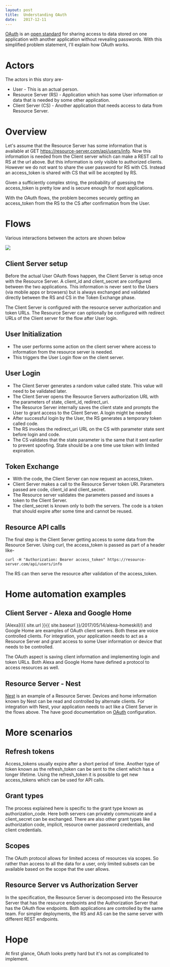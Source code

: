 ```yaml
---
layout: post
title:  Understanding OAuth
date:   2017-12-11
---
```


[OAuth](https://en.wikipedia.org/wiki/OAuth) is an [open standard](https://tools.ietf.org/html/rfc6749) for sharing access to data stored on one application with another application without revealing passwords. With this simplified problem statement, I'll explain how OAuth works.

# Actors

The actors in this story are-

* User - This is an actual person.
* Resource Server (RS) - Application which has some User information or data that is needed by some other application.
* Client Server (CS) - Another application that needs access to data from Resource Server.

# Overview

Let's assume that the Resource Server has some information that is available at GET https://resource-server.com/api/users/info. Now this information is needed from the Client server which can make a REST call to RS at the url above. But this information is only visible to authorized clients. However we do not want to share the user password for RS with CS. Instead an access_token is shared with CS that will be accepted by RS.

Given a sufficiently complex string, the probability of guessing the access_token is pretty low and is secure enough for most applications.

With the OAuth flows, the problem becomes securely getting an access_token from the RS to the CS after confirmation from the User.

# Flows

Various interactions between the actors are shown below

<!--
"User"->"Client Server": Action

par User Login
  "Client Server"->"Client Server": "Generate state"
  User->"Resource Server": /login info with client state and id
  "Resource Server"->"Client Server": /redirect_uri with Code
end

par Token Exchange
  "Client Server" ->"Resource Server": /token send code, client_id, client_secret
  "Resource Server"->"Client Server": Token response
end

par Resource API calls
  "Client Server"->"Resource Server": /api with access_token header
  "Resource Server->"Client Server" : Resource response
end
-->

<img src="{{ site.url }}{{ site.baseurl }}/imgs/oauth.png" />

## Client Server setup

Before the actual User OAuth flows happen, the Client Server is setup once with the Resource Server. A client_id and client_secret are configured between the two applications. This information is never sent to the Users (via mobile apps or browsers) but is always exchanged and validated directly between the RS and CS in the Token Exchange phase.

The Client Server is configured with the resource server authorization and token URLs.
The Resource Server can optionally be configured with redirect URLs of the Client server for the flow after User login.

## User Initialization

* The user performs some action on the client server where access to information from the resource server is needed.
* This triggers the User Login flow on the client server.

## User Login

* The Client Server generates a random value called state. This value will need to be validated later.
* The Client Server opens the Resource Servers authorization URL with the parameters of state, client_id, redirect_uri.
* The Resource Server internally saves the client state and prompts the User to grant access to the Client Server. A login might be needed
* After successful login by the User, the RS generates a temporary token called code. 
* The RS invokes the redirect_uri URL on the CS with parameter state sent before login and code.
* The CS validates that the state parameter is the same that it sent earlier to prevent spoofing. State should be a one time use token with limited expiration.

## Token Exchange

* With the code, the Client Server can now request an access_token.
* Client Server makes a call to the Resource Server token URI. Parameters passed are code, client_id and client_secret.
* The Resource server validates the parameters passed and issues a token to the Client Server.
* The client_secret is known only to both the servers. The code is a token that should expire after some time and cannot be reused.

## Resource API calls

The final step is the Client Server getting access to some data from the Resource Server. Using curl, the access_token is passed as part of a header like-

`curl -H "Authorization: Bearer access_token" https://resource-server.com/api/users/info`

The RS can then serve the resource after validation of the access_token.

# Home automation examples

## Client Server - Alexa and Google Home

[Alexa]({{ site.url }}{{ site.baseurl }}/2017/05/14/alexa-homeskill/) and Google Home are examples of OAuth client servers. Both these are voice controlled clients. For integration, your application needs to act as a Resource Server and grant access to some User information or device that needs to be controlled.

The OAuth aspect is saving client information and implementing login and token URLs. Both Alexa and Google Home have defined a protocol to access resources as well.

## Resource Server - Nest

[Nest](https://developers.nest.com/documentation/cloud/architecture-overview) is an example of a Resource Server. Devices and home information known by Nest can be read and controlled by alternate clients. For integration with Nest, your application needs to act like a Client Server in the flows above. The have good documentation on [OAuth](https://developers.nest.com/documentation/cloud/authorization-overview) configuration.

# More scenarios

## Refresh tokens

Access_tokens usually expire after a short period of time. Another type of token known as the refresh_token can be sent to the client which has a longer lifetime. Using the refresh_token it is possible to get new access_tokens which can be used for API calls.

## Grant types

The process explained here is specific to the grant type known as authorization_code. Here both servers can privately communicate and a client_secret can be exchanged. There are also other grant types like authorization code, implicit, resource owner password
   credentials, and client credentials.

## Scopes

The OAuth protocol allows for limited access of resources via scopes. So rather than access to all the data for a user, only limited subsets can be available based on the scope that the user allows.

## Resource Server vs Authorization Server

In the specification, the Resource Server is decomposed into the Resource Server that has the resource endpoints and the Authorization Server that has the OAuth flow endpoints. Both applications are controlled by the same team. For simpler deployments, the RS and AS can be the same server with different REST endpoints.

# Hope

At first glance, OAuth looks pretty hard but it's not as complicated to implement.

